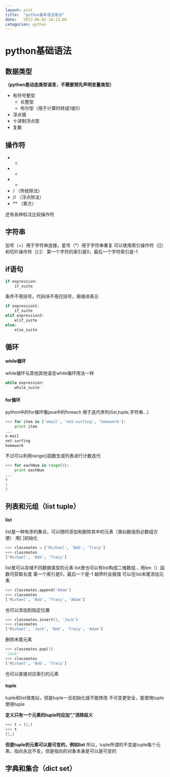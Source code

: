 ```yaml
---
layout: post
title:  "python基本语法笔记"
date:   2017-06-02 18:12:00
categories: python
---
```

# python基础语法

## 数据类型
**（python是动态类型语言，不需要预先声明变量类型）**
- 有符号整型
	- 长整型
	- 布尔型（用于计算时转成1或0）
- 浮点值
- 十进制浮点型
- 复数

## 操作符

- +
- -
- *
- / （传统除法）
- // （浮点除法）
- ** （乘方）

还有各种标注比较操作符

## 字符串

加号（+）用于字符串连接，星号（*）用于字符串重复
可以使用索引操作符（[]）和切片操作符（[:]）
第一个字符的索引是0，最后一个字符索引是-1

## if语句
```python
if expression:
	if_suite
```
条件不用括号，代码块不用花括号，用缩进表示
```python
if expression1:
	if_suite
elif expression2:
	elif_suite
else:
	else_suite
```

## 循环

#### while循环
while循环与其他其他语言while循环用法一样
```python
while expression:
	while_suite
```

#### for循环
python中的for循环像java中的foreach
用于迭代序列(list,tuple,字符串...)
```python
>>> for item in ['email', 'net-surfing', 'homework']:
	print item
...
e-mail
net-surfing
homework
```
不过可以利用range()函数生成列表进行计数迭代
```python
>>> for eachNum in range(3):
	print eachNum
...
0
1
2
```


## 列表和元组（list tuple）

#### list
list是一种有序的集合，可以随时添加和删除其中的元素（类似数组但必数组方便）
用[ ]初始化
```python
>>> classmates = ['Michael', 'Bob', 'Tracy']
>>> classmates
['Michael', 'Bob', 'Tracy']
```
list里可以存储不同数据类型的元素
list里也可以有list构成二维数组...
用len（）函数可获取长度
第一个索引是0，最后一个是-1
越界时会报错
可以在list末尾添加元素
```python
>>> classmates.append('Adam')
>>> classmates
['Michael', 'Bob', 'Tracy', 'Adam']
```
也可以添加到指定位置
```python
>>> classmates.insert(1, 'Jack')
>>> classmates
['Michael', 'Jack', 'Bob', 'Tracy', 'Adam']
```
删除末尾元素
```python
>>> classmates.pop(1)
'Jack'
>>> classmates
['Michael', 'Bob', 'Tracy']
```
也可以直接对应索引的元素

#### tuple
tuple和list很类似，但是tuple一旦初始化就不能修改
不可变更安全，能使用tuple使用tuple

**定义只有一个元素的tuple时应加“,”消除歧义**
```python
>>> t = (1,)
>>> t
(1,)
```
**但是tuple的元素可以是可变的，例如list**
所以，tuple所谓的不变是tuple每个元素，指向永远不变，但是指向的对象本身是可以是可变的

## 字典和集合（dict set）
